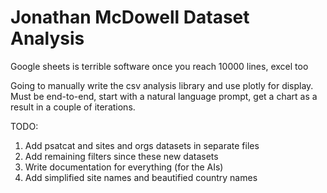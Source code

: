 # Jonathan McDowell Dataset Analysis
Google sheets is terrible software once you reach 10000 lines, excel too

Going to manually write the csv analysis library and use plotly for display. Must be end-to-end, start with a natural language prompt, get a chart as a result in a couple of iterations. 

TODO:
1. Add psatcat and sites and orgs datasets in separate files
2. Add remaining filters since these new datasets
3. Write documentation for everything (for the AIs)
4. Add simplified site names and beautified country names
